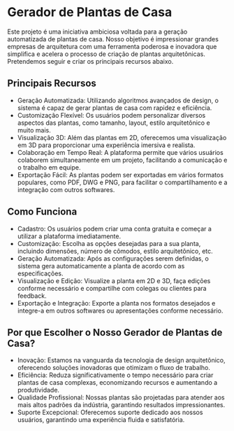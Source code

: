 # Gerador de Plantas de Casa
Este projeto é uma iniciativa ambiciosa voltada para a geração automatizada de plantas de casa. Nosso objetivo é impressionar grandes empresas de arquitetura com uma ferramenta poderosa e inovadora que simplifica e acelera o processo de criação de plantas arquitetônicas.
Pretendemos seguir e criar os principais recursos abaixo.

## Principais Recursos
 - Geração Automatizada: Utilizando algoritmos avançados de design, o sistema é capaz de gerar plantas de casa com rapidez e eficiência.
- Customização Flexível: Os usuários podem personalizar diversos aspectos das plantas, como tamanho, layout, estilo arquitetônico e muito mais.
- Visualização 3D: Além das plantas em 2D, oferecemos uma visualização em 3D para proporcionar uma experiência imersiva e realista.
- Colaboração em Tempo Real: A plataforma permite que vários usuários colaborem simultaneamente em um projeto, facilitando a comunicação e o trabalho em equipe.
- Exportação Fácil: As plantas podem ser exportadas em vários formatos populares, como PDF, DWG e PNG, para facilitar o compartilhamento e a integração com outros softwares.

## Como Funciona
- Cadastro: Os usuários podem criar uma conta gratuita e começar a utilizar a plataforma imediatamente.
- Customização: Escolha as opções desejadas para a sua planta, incluindo dimensões, número de cômodos, estilo arquitetônico, etc.
- Geração Automatizada: Após as configurações serem definidas, o sistema gera automaticamente a planta de acordo com as especificações.
- Visualização e Edição: Visualize a planta em 2D e 3D, faça edições conforme necessário e compartilhe com colegas ou clientes para feedback.
- Exportação e Integração: Exporte a planta nos formatos desejados e integre-a em outros softwares ou apresentações conforme necessário.

## Por que Escolher o Nosso Gerador de Plantas de Casa?
- Inovação: Estamos na vanguarda da tecnologia de design arquitetônico, oferecendo soluções inovadoras que otimizam o fluxo de trabalho.
- Eficiência: Reduza significativamente o tempo necessário para criar plantas de casa complexas, economizando recursos e aumentando a produtividade.
- Qualidade Profissional: Nossas plantas são projetadas para atender aos mais altos padrões da indústria, garantindo resultados impressionantes.
- Suporte Excepcional: Oferecemos suporte dedicado aos nossos usuários, garantindo uma experiência fluida e satisfatória.
